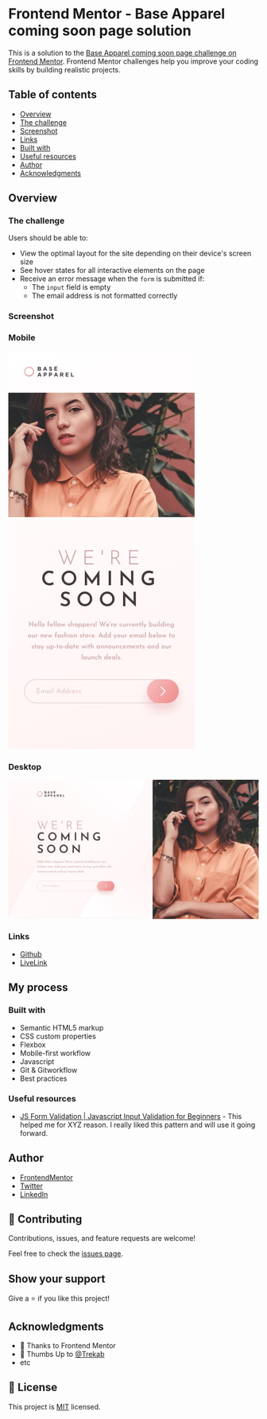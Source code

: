 # Frontend Mentor - Base Apparel coming soon page solution

This is a solution to the [Base Apparel coming soon page challenge on Frontend Mentor](https://www.frontendmentor.io/challenges/base-apparel-coming-soon-page-5d46b47f8db8a7063f9331a0). Frontend Mentor challenges help you improve your coding skills by building realistic projects. 

## Table of contents

  - [Overview](#overview)
  - [The challenge](#the-challenge)
  - [Screenshot](#screenshot)
  - [Links](#links)
  - [Built with](#built-with)
  - [Useful resources](#useful-resources)
  - [Author](#author)
  - [Acknowledgments](#acknowledgments)

## Overview

### The challenge

Users should be able to:

- View the optimal layout for the site depending on their device's screen size
- See hover states for all interactive elements on the page
- Receive an error message when the `form` is submitted if:
  - The `input` field is empty
  - The email address is not formatted correctly

### Screenshot
### Mobile
![](./design/mobile-design.jpg)

### Desktop
![](./design/desktop-design.jpg)


### Links

- [Github](https://github.com/Have-Samuel/base-apparel-coming)
- [LiveLink]()

## My process

### Built with

- Semantic HTML5 markup
- CSS custom properties
- Flexbox
- Mobile-first workflow
- Javascript
- Git & Gitworkflow
- Best practices

### Useful resources

- [JS Form Validation | Javascript Input Validation for Beginners](hhttps://www.google.com/search?q=forms+and+customized+input+field+errors+in+javascript&oq=forms+and+customized+input+field+errors+in+javascript&aqs=chrome..69i57.42928j0j7&sourceid=chrome&ie=UTF-8#fpstate=ive&vld=cid:973929f6,vid:zNIfyHbVbYw) - This helped me for XYZ reason. I really liked this pattern and will use it going forward.

## Author

- [FrontendMentor](https://www.frontendmentor.io/profile/Have-Samuel)
- [Twitter](https://twitter.com/samhave1)
- [LinkedIn](https://www.linkedin.com/in/have-samuel/)

## 🤝 Contributing

Contributions, issues, and feature requests are welcome!

Feel free to check the [issues page](https://github.com/Have-Samuel/base-apparel-coming/issues).

## Show your support

Give a ⭐️ if you like this project!
## Acknowledgments

- 🎉 Thanks to Frontend Mentor 
- 👋 Thumbs Up to [@Trekab](https://github.com/trekab)
- etc

## 📝 License

This project is [MIT](./MIT.md) licensed.